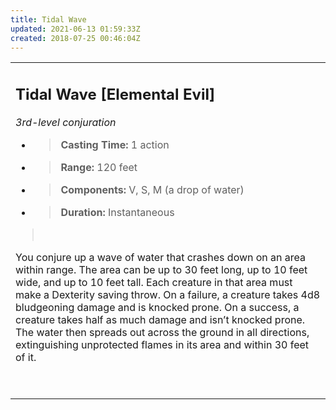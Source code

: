 ```yaml
---
title: Tidal Wave
updated: 2021-06-13 01:59:33Z
created: 2018-07-25 00:46:04Z
---
```


<table><tbody><tr class="odd"><td><h2 id="tidal-wave-elemental-evil"><strong>Tidal Wave</strong> [Elemental Evil]</h2><p><em>3rd-level conjuration</em></p><ul><li><blockquote><p><strong>Casting Time:</strong> 1 action</p></blockquote></li><li><blockquote><p><strong>Range:</strong> 120 feet</p></blockquote></li><li><blockquote><p><strong>Components:</strong> V, S, M (a drop of water)</p></blockquote></li><li><blockquote><p><strong>Duration:</strong> Instantaneous</p></blockquote></li></ul><blockquote><p> </p></blockquote><p>You conjure up a wave of water that crashes down on an area within range. The area can be up to 30 feet long, up to 10 feet wide, and up to 10 feet tall. Each creature in that area must make a Dexterity saving throw. On a failure, a creature takes 4d8 bludgeoning damage and is knocked prone. On a success, a creature takes half as much damage and isn’t knocked prone. The water then spreads out across the ground in all directions, extinguishing unprotected flames in its area and within 30 feet of it.</p><p> </p></td></tr></tbody></table>